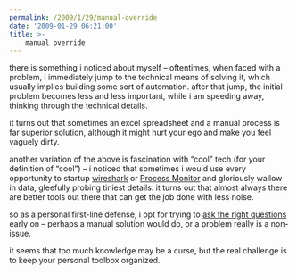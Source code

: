 ```yaml
---
permalink: /2009/1/29/manual-override
date: '2009-01-29 06:21:00'
title: >-
    manual override
---
```


there is something i noticed about myself – oftentimes, when faced with
a problem, i immediately jump to the technical means of solving it,
which usually implies building some sort of automation. after that jump,
the initial problem becomes less and less important, while i am speeding
away, thinking through the technical details.

it turns out that sometimes an excel spreadsheet and a manual process is
far superior solution, although it might hurt your ego and make you feel
vaguely dirty.

another variation of the above is fascination with “cool” tech (for your
definition of “cool”) – i noticed that sometimes i would use every
opportunity to startup [wireshark](http://www.wireshark.org/) or
[Process
Monitor](http://technet.microsoft.com/en-us/sysinternals/bb896645.aspx)
and gloriously wallow in data, gleefully probing tiniest details. it
turns out that almost always there are better tools out there that can
get the job done with less noise.

so as a personal first-line defense, i opt for trying to [ask the right
questions](http://en.wikipedia.org/wiki/5_Whys) early on – perhaps a
manual solution would do, or a problem really is a non-issue.

it seems that too much knowledge may be a curse, but the real challenge
is to keep your personal toolbox organized.
